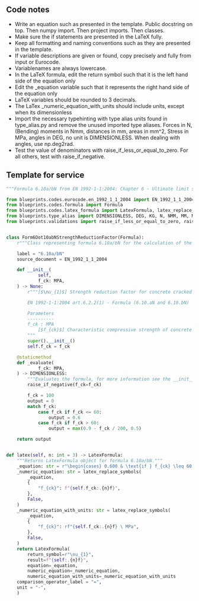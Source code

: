 ## Code notes

- Write an equation such as presented in the template. Public docstring on top. Then numpy import. Then project imports. Then classes.
- Make sure the if statements are presented in the LaTeX fully. 
- Keep all formatting and naming conventions such as they are presented in the template. 
- If variable descriptions are given or found, copy precisely and fully from input or Eurocode. 
- Variablenames are always lowercase.
- In the LaTeX formula, edit the return symbol such that it is the left hand side of the equation only
- Edit the _equation variable such that it represents the right hand side of the equation only
- LaTeX variables should be rounded to 3 decimals.  
- The LaTex _numeric_equation_with_units should include units, except when its dimensionless
- Import the necessary typehinting with type alias units found in type_alias.py and remove the unused imported type aliases. Forces in N, (Bending) moments in Nmm, distances in mm, areas in mm^2, Stress in MPa, angles in DEG, no unit is DIMENSIONLESS. When dealing with angles, use np.deg2rad.
- Test the value of denominators with raise_if_less_or_equal_to_zero. For all others, test with raise_if_negative.

## Template for service

```python
"""Formula 6.10a/bN from EN 1992-1-1:2004: Chapter 6 - Ultimate limit state."""

from blueprints.codes.eurocode.en_1992_1_1_2004 import EN_1992_1_1_2004
from blueprints.codes.formula import Formula
from blueprints.codes.latex_formula import LatexFormula, latex_replace_symbols
from blueprints.type_alias import DIMENSIONLESS, DEG, KG, N, NMM, MM, MM2, MM3, MM4, MPA
from blueprints.validations import raise_if_less_or_equal_to_zero, raise_if_negative


class Form6Dot10abNStrengthReductionFactor(Formula):
    r"""Class representing formula 6.10a/bN for the calculation of the strength reduction factor for concrete cracked in shear."""

    label = "6.10a/bN"
    source_document = EN_1992_1_1_2004

    def __init__(
            self,
            f_ck: MPA,
    ) -> None:
        r"""[$\nu_{1}$] Strength reduction factor for concrete cracked in shear [-].

        EN 1992-1-1:2004 art.6.2.2(1) - Formula (6.10.aN and 6.10.bN)

        Parameters
        ----------
        f_ck : MPA
            [$f_{ck}$] Characteristic compressive strength of concrete [$MPa$].
        """
        super().__init__()
        self.f_ck = f_ck

    @staticmethod
    def _evaluate(
            f_ck: MPA,
    ) -> DIMENSIONLESS:
        """Evaluates the formula, for more information see the __init__ method."""
        raise_if_negative(f_ck=f_ck)

        f_ck = 100
        output = 0
        match f_ck:
            case f_ck if f_ck <= 60:
                output = 0.6
            case f_ck if f_ck > 60:
                output = max(0.9 - f_ck / 200, 0.5)

    return output


def latex(self, n: int = 3) -> LatexFormula:
    """Returns LatexFormula object for formula 6.10a/bN."""
    _equation: str = r"\begin{cases} 0.600 & \text{if } f_{ck} \leq 60 \ MPa \\ \max\left(0.9 - \frac{f_{ck}}{200}, 0.5\right) & \text{if } f_{ck} > 60 \ MPa \end{cases}"
    _numeric_equation: str = latex_replace_symbols(
        _equation,
        {
            "f_{ck}": f"{self.f_ck:.{n}f}",
        },
        False,
    )
    _numeric_equation_with_units: str = latex_replace_symbols(
        _equation,
        {
            "f_{ck}": rf"{self.f_ck:.{n}f} \ MPa",
        },
        False,
    )
    return LatexFormula(
        return_symbol=r"\nu_{1}",
        result=f"{self:.{n}f}",
        equation=_equation,
        numeric_equation=_numeric_equation,
        numeric_equation_with_units=_numeric_equation_with_units
    comparison_operator_label = "=",
    unit = "-",
    )

```